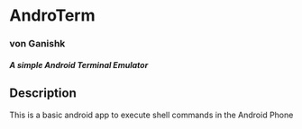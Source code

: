 # AndroTerm
### von Ganishk
##### A simple Android Terminal Emulator

## Description
  This is a basic android app to execute shell commands in the Android Phone
